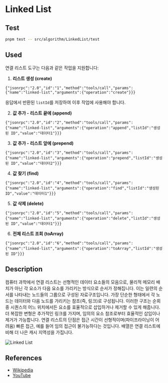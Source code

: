 # Linked List

## Test

```bash
pnpm test -- src/algorithm/LinkedList/test
```

## Used

연결 리스트 도구는 다음과 같은 작업을 지원합니다:

1. **리스트 생성 (create)**

```
{"jsonrpc":"2.0","id":"1","method":"tools/call","params":{"name":"linked-list","arguments":{"operation":"create"}}}
```

응답에서 반환된 `listId`를 저장하여 이후 작업에 사용해야 합니다.

2. **값 추가 - 리스트 끝에 (append)**

```
{"jsonrpc":"2.0","id":"2","method":"tools/call","params":{"name":"linked-list","arguments":{"operation":"append","listId":"생성된 ID","value":"데이터1"}}}
```

3. **값 추가 - 리스트 앞에 (prepend)**

```
{"jsonrpc":"2.0","id":"3","method":"tools/call","params":{"name":"linked-list","arguments":{"operation":"prepend","listId":"생성된 ID","value":"데이터2"}}}
```

4. **값 찾기 (find)**

```
{"jsonrpc":"2.0","id":"4","method":"tools/call","params":{"name":"linked-list","arguments":{"operation":"find","listId":"생성된 ID","value":"데이터1"}}}
```

5. **값 삭제 (delete)**

```
{"jsonrpc":"2.0","id":"5","method":"tools/call","params":{"name":"linked-list","arguments":{"operation":"delete","listId":"생성된 ID","value":"데이터1"}}}
```

6. **전체 리스트 조회 (toArray)**

```
{"jsonrpc":"2.0","id":"6","method":"tools/call","params":{"name":"linked-list","arguments":{"operation":"toArray","listId":"생성된 ID"}}}
```

## Description

컴퓨터 과학에서 연결 리스트는 선형적인 데이터 요소들의 모음으로,
물리적 메모리 배치가 아닌 각 요소가 다음 요소를 가리키는 방식으로
순서가 정해집니다. 이는 일련의 순서를 나타내는 노드들의 그룹으로
구성된 자료구조입니다. 가장 단순한 형태에서 각 노드는 데이터와
다음 노드를 가리키는 참조(즉, 링크)로 구성됩니다. 이러한 구조는
순회 중 시퀀스의 어느 위치에서든 요소를 효율적으로 삽입하거나
제거할 수 있게 해줍니다. 더 복잡한 변형은 추가적인 링크를 가지며,
임의의 요소 참조로부터 효율적인 삽입이나 제거가 가능합니다.
연결 리스트의 단점은 접근 시간이 선형적이며(파이프라이닝이 어려움)
빠른 접근, 예를 들어 임의 접근이 불가능하다는 것입니다. 배열은
연결 리스트에 비해 더 나은 캐시 지역성을 가집니다.

![Linked List](https://upload.wikimedia.org/wikipedia/commons/6/6d/Singly-linked-list.svg)

## References

- [Wikipedia](https://en.wikipedia.org/wiki/Linked_list)
- [YouTube](https://www.youtube.com/watch?v=njTh_OwMljA&index=2&t=1s&list=PLLXdhg_r2hKA7DPDsunoDZ-Z769jWn4R8)
